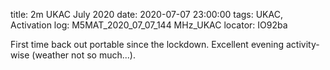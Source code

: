 title: 2m UKAC July 2020
date: 2020-07-07 23:00:00
tags: UKAC, Activation
log: M5MAT_2020_07_07_144 MHz_UKAC
locator: IO92ba

First time back out portable since the lockdown. Excellent evening activity-wise (weather not so much...).
